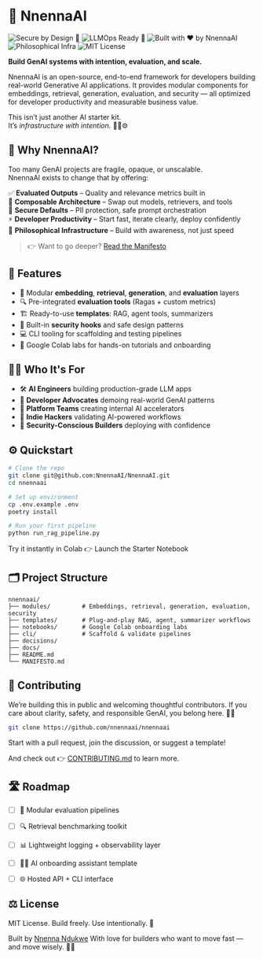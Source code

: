 # 🚀 NnennaAI
![Secure by Design 🔐](https://img.shields.io/badge/secure_by_design-🔐-brightgreen)
![LLMOps Ready 🚀](https://img.shields.io/badge/LLMOps_ready-🚀-orange)
![Built with ❤️ by NnennaAI](https://img.shields.io/badge/built%20with-%E2%9D%A4%EF%B8%8F%20by%20NnennaAI-purple)
![Philosophical Infra](https://img.shields.io/badge/Philosophical_Infrastructure-🧠-blueviolet)
![MIT License](https://img.shields.io/badge/License-MIT-lightgrey)

**Build GenAI systems with intention, evaluation, and scale.**

NnennaAI is an open-source, end-to-end framework for developers building real-world Generative AI applications. It provides modular components for embeddings, retrieval, generation, evaluation, and security — all optimized for developer productivity and measurable business value.

This isn’t just another AI starter kit.  
It’s *infrastructure with intention.* 🧠🔐⚙️


## 🌟 Why NnennaAI?

Too many GenAI projects are fragile, opaque, or unscalable.  
NnennaAI exists to change that by offering:

✅ **Evaluated Outputs** – Quality and relevance metrics built in  
🧩 **Composable Architecture** – Swap out models, retrievers, and tools  
🔐 **Secure Defaults** – PII protection, safe prompt orchestration  
⚡ **Developer Productivity** – Start fast, iterate clearly, deploy confidently  
🧠 **Philosophical Infrastructure** – Build with awareness, not just speed

> 👉 Want to go deeper? [Read the Manifesto](./MANIFESTO.md)


## 🔧 Features

- 🧠 Modular **embedding**, **retrieval**, **generation**, and **evaluation** layers  
- 🔍 Pre-integrated **evaluation tools** (Ragas + custom metrics)  
- 🏗️ Ready-to-use **templates**: RAG, agent tools, summarizers  
- 🔐 Built-in **security hooks** and safe design patterns  
- 💻 CLI tooling for scaffolding and testing pipelines  
- 📓 Google Colab labs for hands-on tutorials and onboarding  


## 👩‍💻 Who It's For

- 🛠️ **AI Engineers** building production-grade LLM apps  
- 💬 **Developer Advocates** demoing real-world GenAI patterns  
- 🏢 **Platform Teams** creating internal AI accelerators  
- 🚀 **Indie Hackers** validating AI-powered workflows  
- 🔐 **Security-Conscious Builders** deploying with confidence


## ⚙️ Quickstart

```bash
# Clone the repo
git clone git@github.com:NnennaAI/NnennaAI.git
cd nnennaai

# Set up environment
cp .env.example .env
poetry install

# Run your first pipeline
python run_rag_pipeline.py
```

Try it instantly in Colab 👉 Launch the Starter Notebook

## 🗂️ Project Structure

```
nnennaai/
├── modules/         # Embeddings, retrieval, generation, evaluation, security
├── templates/       # Plug-and-play RAG, agent, summarizer workflows
├── notebooks/       # Google Colab onboarding labs
├── cli/             # Scaffold & validate pipelines
├── decisions/
├── docs/
├── README.md
└── MANIFESTO.md
```

## 🤝 Contributing

We’re building this in public and welcoming thoughtful contributors.
If you care about clarity, safety, and responsible GenAI, you belong here. 💬✨

```bash
git clone https://github.com/nnennaai/nnennaai
```

Start with a pull request, join the discussion, or suggest a template!

And check out 👉 [CONTRIBUTING.md](./CONTRIBUTING.md) to learn more.

## 🛣️ Roadmap
 - [ ] 🧪 Modular evaluation pipelines

 - [ ] 🔍 Retrieval benchmarking toolkit

 - [ ] 📊 Lightweight logging + observability layer

 - [ ] 👩‍🏫 AI onboarding assistant template

 - [ ] 🌐 Hosted API + CLI interface

## ⚖️ License

MIT License. Build freely. Use intentionally. 🚀

Built by [Nnenna Ndukwe](https://github.com/nnennandukwe/)
With love for builders who want to move fast — and move wisely. 🧠💡
